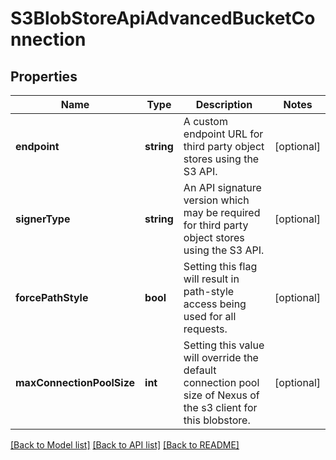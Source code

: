# S3BlobStoreApiAdvancedBucketConnection

## Properties
Name | Type | Description | Notes
------------ | ------------- | ------------- | -------------
**endpoint** | **string** | A custom endpoint URL for third party object stores using the S3 API. | [optional] 
**signerType** | **string** | An API signature version which may be required for third party object stores using the S3 API. | [optional] 
**forcePathStyle** | **bool** | Setting this flag will result in path-style access being used for all requests. | [optional] 
**maxConnectionPoolSize** | **int** | Setting this value will override the default connection pool size of Nexus of the s3 client for this blobstore. | [optional] 

[[Back to Model list]](../README.md#documentation-for-models) [[Back to API list]](../README.md#documentation-for-api-endpoints) [[Back to README]](../README.md)


